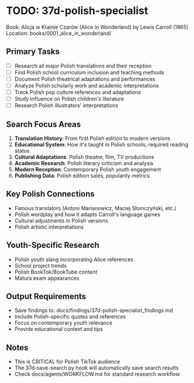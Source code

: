 # TODO: 37d-polish-specialist
Book: Alicja w Krainie Czarów (Alice in Wonderland) by Lewis Carroll (1865)
Location: books/0001_alice_in_wonderland/

## Primary Tasks
- [ ] Research all major Polish translations and their reception
- [ ] Find Polish school curriculum inclusion and teaching methods
- [ ] Document Polish theatrical adaptations and performances
- [ ] Analyze Polish scholarly work and academic interpretations
- [ ] Track Polish pop culture references and adaptations
- [ ] Study influence on Polish children's literature
- [ ] Research Polish illustrators' interpretations

## Search Focus Areas
1. **Translation History**: From first Polish edition to modern versions
2. **Educational System**: How it's taught in Polish schools, required reading status
3. **Cultural Adaptations**: Polish theatre, film, TV productions
4. **Academic Research**: Polish literary criticism and analysis
5. **Modern Reception**: Contemporary Polish youth engagement
6. **Publishing Data**: Polish edition sales, popularity metrics

## Key Polish Connections
- Famous translators (Antoni Marianowicz, Maciej Słomczyński, etc.)
- Polish wordplay and how it adapts Carroll's language games
- Cultural adjustments in Polish versions
- Polish artistic interpretations

## Youth-Specific Research
- Polish youth slang incorporating Alice references
- School project trends
- Polish BookTok/BookTube content
- Matura exam appearances

## Output Requirements
- Save findings to: docs/findings/37d-polish-specialist_findings.md
- Include Polish-specific quotes and references
- Focus on contemporary youth relevance
- Provide educational context and tips

## Notes
- This is CRITICAL for Polish TikTok audience
- The 37d-save-search.py hook will automatically save search results
- Check docs/agents/WORKFLOW.md for standard research workflow
